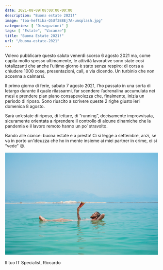 ```yaml
---
date: 2021-08-09T08:00:00-00:00
description: "Buona estate 2021!"
image: "toa-heftiba-Q5Uf3B8Ej7A-unsplash.jpg"
categories: [ "Divagazioni" ]
tags: [ "Estate", "Vacanze"]
title: "Buona Estate 2021!"
url: "/buona-estate-2021"
---
```

Volevo pubblicare questo saluto venerdì scorso 6 agosto 2021 ma, come capita molto spesso ultimamente, le attività lavorative sono state così totalizzanti che anche l’ultimo giorno è stato senza respiro: di corsa a chiudere 1000 cose, presentazioni, call, e via dicendo. Un turbinio che non accenna a calmarsi.

Il primo giorno di ferie, sabato 7 agosto 2021, l’ho passato in una sorta di letargo durante il quale rilassarmi, far scendere l’adrenalina accumulata nei mesi e prendere pian piano consapevolezza che, finalmente, inizia un periodo di riposo. Sono riuscito a scrivere queste 2 righe giusto ieri domenica 8 agosto.

Sarà un’estate di riposo, di letture, di “running”, decisamente improvvisata, sicuramente orientata a riprendere il controllo di alcune dinamiche che la pandemia e il lavoro remoto hanno un po’ stravolto.

Bando alle ciance: buona estate e a presto! Ci si legge a settembre, anzi, se va in porto un’ideuzza che ho in mente insieme ai miei partner in crime, ci si “vede” 😉.

![Buona Estate 2021](toa-heftiba-Q5Uf3B8Ej7A-unsplash.jpg)

Il tuo IT Specialist, Riccardo